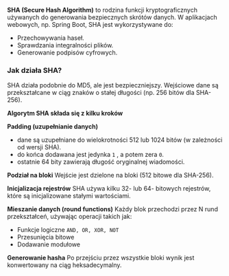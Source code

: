 **SHA (Secure Hash Algorithm)** to rodzina funkcji kryptograficznych używanych do generowania bezpiecznych skrótów danych. W aplikacjach webowych, np. Spring Boot, SHA jest wykorzystywane do:
- Przechowywania haseł.
- Sprawdzania integralności plików.
- Generowanie podpisów cyfrowych.

### Jak działa SHA?
SHA działa podobnie do MD5, ale jest bezpieczniejszy. Wejściowe dane są przekształcane w ciąg znaków o stałej długości (np. 256 bitów dla SHA-256).

**Algorytm SHA składa się z kilku kroków**

**Padding (uzupełnianie danych)**
- dane są uzupełniane do wielokrotności 512 lub 1024 bitów (w zależności od wersji SHA).
- do końca dodawana jest jedynka `1` , a potem zera `0`.
- ostatnie 64 bity zawierają długość oryginalnej wiadomości.

**Podział na bloki**
Wejście jest dzielone na bloki (512 bitowe dla SHA-256).

**Inicjalizacja rejestrów**
SHA używa kilku 32- lub 64- bitowych rejestrów, które są inicjalizowane stałymi wartościami.

**Mieszanie danych (round functions)**
Każdy blok przechodzi przez N rund przekształceń, używając operacji takich jak:
- Funkcje logiczne `AND, OR, XOR, NOT`
- Przesunięcia bitowe
- Dodawanie modułowe

**Generowanie hasha**
Po przejściu przez wszystkie bloki wynik jest konwertowany na ciąg heksadecymalny.


